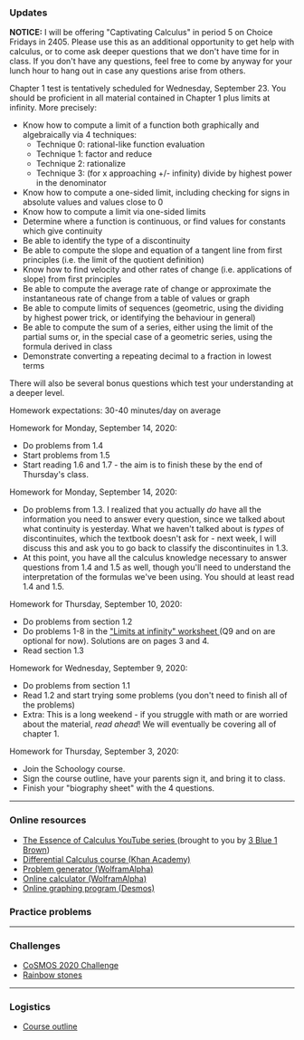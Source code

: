 
### Updates

<b>NOTICE:</b> I will be offering "Captivating Calculus" in period 5 on Choice Fridays in 2405. Please use this as an additional opportunity to get help with calculus, or to come ask deeper questions that we don't have time for in class. If you don't have any questions, feel free to come by anyway for your lunch hour to hang out in case any questions arise from others.

Chapter 1 test is tentatively scheduled for Wednesday, September 23. 
You should be proficient in all material contained in Chapter 1 plus limits at infinity. More precisely:
  * Know how to compute a limit of a function both graphically and algebraically via 4 techniques:
    * Technique 0: rational-like function evaluation
    * Technique 1: factor and reduce
    * Technique 2: rationalize
    * Technique 3: (for x approaching +/- infinity) divide by highest power in the denominator
  * Know how to compute a one-sided limit, including checking for signs in absolute values and values close to 0
  * Know how to compute a limit via one-sided limits
  * Determine where a function is continuous, or find values for constants which give continuity 
  * Be able to identify the type of a discontinuity
  * Be able to compute the slope and equation of a tangent line from first principles (i.e. the limit of the quotient definition)
  * Know how to find velocity and other rates of change (i.e. applications of slope) from first principles
  * Be able to compute the average rate of change or approximate the instantaneous rate of change from a table of values or graph
  * Be able to compute limits of sequences (geometric, using the dividing by highest power trick, or identifying the behaviour in general)
  * Be able to compute the sum of a series, either using the limit of the partial sums or, in the special case of a geometric series, using the formula derived in class
  * Demonstrate converting a repeating decimal to a fraction in lowest terms
  
There will also be several bonus questions which test your understanding at a deeper level.

Homework expectations: 30-40 minutes/day on average

Homework for Monday, September 14, 2020:
  * Do problems from 1.4
  * Start problems from 1.5
  * Start reading 1.6 and 1.7 - the aim is to finish these by the end of Thursday's class.

Homework for Monday, September 14, 2020:
  * Do problems from 1.3. I realized that you actually *do* have all the information you need to answer every question, since we talked about what continuity is yesterday. What we haven't talked about is *types* of discontinuites, which the textbook doesn't ask for - next week, I will discuss this and ask you to go back to classify the discontinuites in 1.3.
  * At this point, you have all the calculus knowledge necessary to answer questions from 1.4 and 1.5 as well, though you'll need to understand the interpretation of the formulas we've been using. You should at least read 1.4 and 1.5.

Homework for Thursday, September 10, 2020:
  * Do problems from section 1.2
  * Do problems 1-8 in the <a href="https://vchan2.github.io/2020Calculus/01%20-%20Limits%20at%20Infinity%20(Kuta).pdf"> "Limits at infinity" worksheet </a> (Q9 and on are optional for now). Solutions are on pages 3 and 4.
  * Read section 1.3

Homework for Wednesday, September 9, 2020:
  * Do problems from section 1.1
  * Read 1.2 and start trying some problems (you don't need to finish all of the problems)
  * Extra: This is a long weekend - if you struggle with math or are worried about the material, *read ahead*! We will eventually be covering all of chapter 1.

Homework for Thursday, September 3, 2020:
  * Join the Schoology course.
  * Sign the course outline, have your parents sign it, and bring it to class.
  * Finish your "biography sheet" with the 4 questions.

---

### Online resources

* <a href="https://www.youtube.com/watch?v=WUvTyaaNkzM"> The Essence of Calculus YouTube series </a> (brought to you by <a href="https://www.youtube.com/channel/UCYO_jab_esuFRV4b17AJtAw"> 3 Blue 1 Brown</a>)
* <a href="https://www.khanacademy.org/math/differential-calculus"> Differential Calculus course (Khan Academy) </a>
* <a href="https://www.wolframalpha.com/problem-generator/"> Problem generator (WolframAlpha) </a>
* <a href="https://www.wolframalpha.com/"> Online calculator (WolframAlpha) </a>
* <a href="https://www.desmos.com/"> Online graphing program (Desmos) </a>

### Practice problems

---

### Challenges 
* <a href="https://vincentchan02.wixsite.com/cosmospuzzle"> CoSMOS 2020 Challenge</a> 
* <a href="https://vchan2.github.io/Challenges/Rainbow_Stones.pdf"> Rainbow stones </a>


---

### Logistics

* <a href="https://vchan2.github.io/2020Calculus/Div%2034%20Course%20Outline%202020-21%20online.pdf"> Course outline </a>

